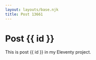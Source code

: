 ```yaml
---
layout: layouts/base.njk
title: Post 13661
---
```


# Post {{ id }}

This is post {{ id }} in my Eleventy project.
